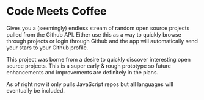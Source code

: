 # Code Meets Coffee 
Gives you a (seemingly) endless stream of random open source projects pulled from the Github API. Either use this as a way to quickly browse through projects or login through Github and the app will automatically send your stars to your Github profile. 

This project was borne from a desire to quickly discover interesting open source projects. This is a super early & rough prototype so future enhancements and improvements are definitely in the plans.

As of right now it only pulls JavaScript repos but all languages will eventually be included. 
